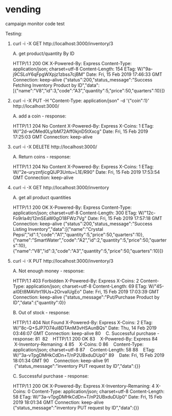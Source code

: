 # vending
campaign monitor code test

Testing:

1. curl -i -X GET  http://localhost:3000/inventory/3

    A. get product/quantity By ID

    HTTP/1.1 200 OK
    X-Powered-By: Express
    Content-Type: application/json; charset=utf-8
    Content-Length: 154
    ETag: W/"9a-j9CSLoY6qFpgWXpjz1zbss7cjBM"
    Date: Fri, 15 Feb 2019 17:46:33 GMT
    Connection: keep-alive
    {"status":200,"status_message":"Success Fetching Inventory Product by ID","data":[{"name":"V8","id":3,"code":"A3","quantity":5,"price":50,"quarters":10}]}


2. curl -i -X PUT -H "Content-Type: application/json" -d '{"coin":1}' http://localhost:3000/

    A. add a coin - response: 

    HTTP/1.1 204 No Content
    X-Powered-By: Express
    X-Coins: 1
    ETag: W/"2d-wOMed0Ly/bM72Aff0kjnD5tXxcg"
    Date: Fri, 15 Feb 2019 17:25:03 GMT
    Connection: keep-alive

3. curl -i -X DELETE  http://localhost:3000/

    A. Return coins - response:

    HTTP/1.1 204 No Content
    X-Powered-By: Express
    X-Coins: 1
    ETag: W/"2e-uryznfjicgQIJP3Untu+L1E/R90"
    Date: Fri, 15 Feb 2019 17:53:54 GMT
    Connection: keep-alive

4. curl -i -X GET  http://localhost:3000/inventory

    A. get all product quantities

    HTTP/1.1 200 OK
    X-Powered-By: Express
    Content-Type: application/json; charset=utf-8
    Content-Length: 300
    ETag: W/"12c-Fo9rIa4t/12mSEaW0gO18FWz7Vg"
    Date: Fri, 15 Feb 2019 17:57:18 GMT
    Connection: keep-alive
    {"status":200,"status_message":"Success Listing Inventory","data":[{"name":"Crystal Pepsi","id":1,"code":"A1","quantity":5,"price":50,"quarters":10},{"name":"SmartWater","code":"A2","id":2,"quantity":5,"price":50,"quarters":10},{"name":"V8","id":3,"code":"A3","quantity":5,"price":50,"quarters":10}]}


5. curl -i -X PUT  http://localhost:3000/inventory/3

    A. Not enough money - response:

    HTTP/1.1 403 Forbidden
    X-Powered-By: Express
    X-Coins: 2
    Content-Type: application/json; charset=utf-8
    Content-Length: 69
    ETag: W/"45-aI0Et8MAVtrt19Us+2OrvaIUgEo"
    Date: Fri, 15 Feb 2019 17:03:39 GMT
    Connection: keep-alive
    {"status_message":"Put/Purchase Product by ID","data":{"quantity":0}}


    B. Out of stock - response:

    HTTP/1.1 404 Not Found
    X-Powered-By: Express
    X-Coins: 2
    ETag: W/"8c-Q+SJP7O74uI8DTAnM3vHSAunBQs"
    Date: Thu, 14 Feb 2019 03:46:07 GMT
    Connection: keep-alive​
80
    C. Successful purchase - response:
81
​
82
    HTTP/1.1 200 OK
83
    X-Powered-By: Express
84
    X-Inventory-Remaning: 4
85
    X-Coins: 0
86
    Content-Type: application/json; charset=utf-8
87
    Content-Length: 58
88
    ETag: W/"3a-vTpgDMHkCdDn+T/nP2UBxduDUp0"
89
    Date: Fri, 15 Feb 2019 18:01:34 GMT
90
    Connection: keep-alive
91
    {"status_message":"inventory PUT request by ID","data":{}}

    C. Successful purchase - response:

    HTTP/1.1 200 OK
    X-Powered-By: Express
    X-Inventory-Remaning: 4
    X-Coins: 0
    Content-Type: application/json; charset=utf-8
    Content-Length: 58
    ETag: W/"3a-vTpgDMHkCdDn+T/nP2UBxduDUp0"
    Date: Fri, 15 Feb 2019 18:01:34 GMT
    Connection: keep-alive
    {"status_message":"inventory PUT request by ID","data":{}}
